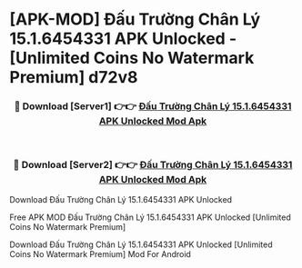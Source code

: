 # [APK-MOD] Đấu Trường Chân Lý 15.1.6454331 APK Unlocked - [Unlimited Coins No Watermark Premium] d72v8



<div align="center">
<h3>🔴 Download [Server1] 👉👉 <a href="https://momento.my/?title=Đấu_Trường_Chân_Lý_15.1.6454331_APK_Unlocked">Đấu Trường Chân Lý 15.1.6454331 APK Unlocked Mod Apk</a></h3><br>

<h3>🔴 Download [Server2] 👉👉 <a href="https://momento.my/?title=Đấu_Trường_Chân_Lý_15.1.6454331_APK_Unlocked">Đấu Trường Chân Lý 15.1.6454331 APK Unlocked Mod Apk</a></h3>
</div>



Download Đấu Trường Chân Lý 15.1.6454331 APK Unlocked 

Free APK MOD Đấu Trường Chân Lý 15.1.6454331 APK Unlocked [Unlimited Coins No Watermark Premium]

Download Đấu Trường Chân Lý 15.1.6454331 APK Unlocked [Unlimited Coins No Watermark Premium] Mod For Android
